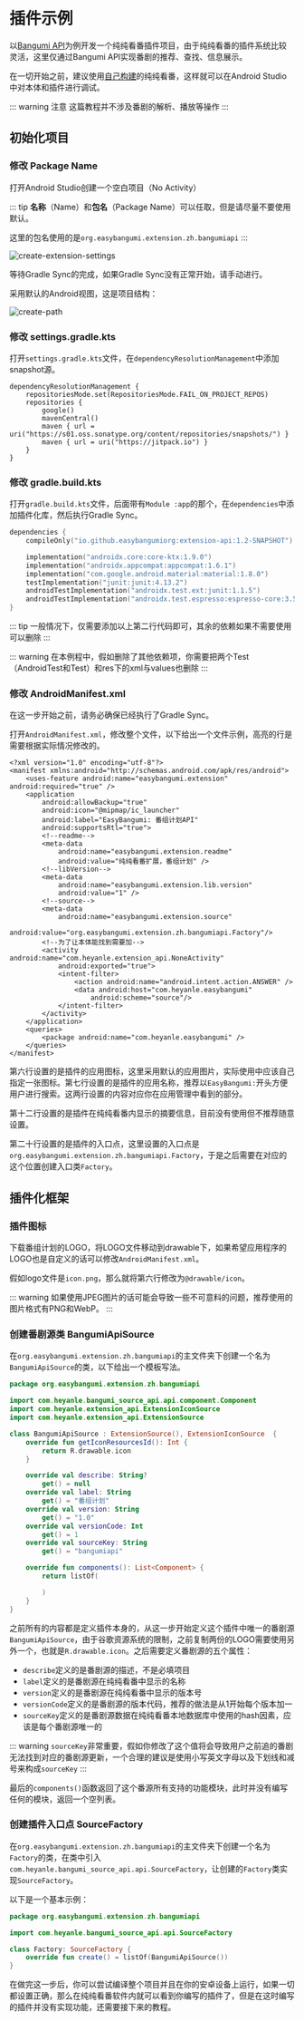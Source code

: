 # 插件示例

以[Bangumi API](https://bangumi.github.io/api/)为例开发一个纯纯看番插件项目，由于纯纯看番的插件系统比较灵活，这里仅通过Bangumi API实现番剧的推荐、查找、信息展示。

在一切开始之前，建议使用[自己构建](/zh/guide/contribution/noumenon.md)的纯纯看番，这样就可以在Android Studio中对本体和插件进行调试。

::: warning 注意
这篇教程并不涉及番剧的解析、播放等操作
:::

## 初始化项目

### 修改 Package Name

打开Android Studio创建一个空白项目（No Activity）

::: tip
**名称**（Name）和**包名**（Package Name）可以任取，但是请尽量不要使用默认。

这里的包名使用的是`org.easybangumi.extension.zh.bangumiapi`
:::

![create-extension-settings](/images/guide/extension/create-extension-settings.png)

等待Gradle Sync的完成，如果Gradle Sync没有正常开始，请手动进行。

采用默认的Android视图，这是项目结构：

![create-path](/images/guide/extension/create-path.png)

### 修改 settings.gradle.kts

打开`settings.gradle.kts`文件，在`dependencyResolutionManagement`中添加snapshot源。

```kts{6-7}
dependencyResolutionManagement {
    repositoriesMode.set(RepositoriesMode.FAIL_ON_PROJECT_REPOS)
    repositories {
        google()
        mavenCentral()
        maven { url = uri("https://s01.oss.sonatype.org/content/repositories/snapshots/") }
        maven { url = uri("https://jitpack.io") }
    }
}
```

### 修改 gradle.build.kts

打开`gradle.build.kts`文件，后面带有`Module :app`的那个，在`dependencies`中添加插件化库，然后执行Gradle Sync。

```kts {2}
dependencies {
    compileOnly("io.github.easybangumiorg:extension-api:1.2-SNAPSHOT")

    implementation("androidx.core:core-ktx:1.9.0")
    implementation("androidx.appcompat:appcompat:1.6.1")
    implementation("com.google.android.material:material:1.8.0")
    testImplementation("junit:junit:4.13.2")
    androidTestImplementation("androidx.test.ext:junit:1.1.5")
    androidTestImplementation("androidx.test.espresso:espresso-core:3.5.1")
}
```

::: tip
一般情况下，仅需要添加以上第二行代码即可，其余的依赖如果不需要使用可以删除
:::

::: warning
在本例程中，假如删除了其他依赖项，你需要把两个Test（AndroidTest和Test）和res下的xml与values也删除
:::

### 修改 AndroidManifest.xml

在这一步开始之前，请务必确保已经执行了Gradle Sync。

打开`AndroidManifest.xml`，修改整个文件，以下给出一个文件示例，高亮的行是需要根据实际情况修改的。

```xml{6-7,12,20}
<?xml version="1.0" encoding="utf-8"?>
<manifest xmlns:android="http://schemas.android.com/apk/res/android">
    <uses-feature android:name="easybangumi.extension" android:required="true" />
    <application
        android:allowBackup="true"
        android:icon="@mipmap/ic_launcher"
        android:label="EasyBangumi: 番组计划API"
        android:supportsRtl="true">
        <!--readme-->
        <meta-data
            android:name="easybangumi.extension.readme"
            android:value="纯纯看番扩展，番组计划" />
        <!--libVersion-->
        <meta-data
            android:name="easybangumi.extension.lib.version"
            android:value="1" />
        <!--source-->
        <meta-data
            android:name="easybangumi.extension.source"
            android:value="org.easybangumi.extension.zh.bangumiapi.Factory"/>
        <!--为了让本体能找到需要加-->
        <activity android:name="com.heyanle.extension_api.NoneActivity"
            android:exported="true">
            <intent-filter>
                <action android:name="android.intent.action.ANSWER" />
                <data android:host="com.heyanle.easybangumi"
                    android:scheme="source"/>
            </intent-filter>
        </activity>
    </application>
    <queries>
        <package android:name="com.heyanle.easybangumi" />
    </queries>
</manifest>
```

第六行设置的是插件的应用图标，这里采用默认的应用图片，实际使用中应该自己指定一张图标。第七行设置的是插件的应用名称，推荐以`EasyBangumi:`开头方便用户进行搜索。这两行设置的内容对应你在应用管理中看到的部分。

第十二行设置的是插件在纯纯看番内显示的摘要信息，目前没有使用但不推荐随意设置。

第二十行设置的是插件的入口点，这里设置的入口点是`org.easybangumi.extension.zh.bangumiapi.Factory`，于是之后需要在对应的这个位置创建入口类`Factory`。

## 插件化框架

### 插件图标

下载番组计划的LOGO，将LOGO文件移动到drawable下，如果希望应用程序的LOGO也是自定义的话可以修改`AndroidManifest.xml`。

假如logo文件是`icon.png`，那么就将第六行修改为`@drawable/icon`。

::: warning
如果使用JPEG图片的话可能会导致一些不可意料的问题，推荐使用的图片格式有PNG和WebP。
:::

### 创建番剧源类 BangumiApiSource

在`org.easybangumi.extension.zh.bangumiapi`的主文件夹下创建一个名为`BangumiApiSource`的类，以下给出一个模板写法。

```kotlin
package org.easybangumi.extension.zh.bangumiapi

import com.heyanle.bangumi_source_api.api.component.Component
import com.heyanle.extension_api.ExtensionIconSource
import com.heyanle.extension_api.ExtensionSource

class BangumiApiSource : ExtensionSource(), ExtensionIconSource  {
    override fun getIconResourcesId(): Int {
        return R.drawable.icon
    }

    override val describe: String?
        get() = null
    override val label: String
        get() = "番组计划"
    override val version: String
        get() = "1.0"
    override val versionCode: Int
        get() = 1
    override val sourceKey: String
        get() = "bangumiapi"

    override fun components(): List<Component> {
        return listOf(

        )
    }
}
```

之前所有的内容都是定义插件本身的，从这一步开始定义这个插件中唯一的番剧源`BangumiApiSource`，由于谷歌资源系统的限制，之前复制两份的LOGO需要使用另外一个，也就是`R.drawable.icon`。之后需要定义番剧源的五个属性：

- `describe`定义的是番剧源的描述，不是必填项目
- `label`定义的是番剧源在纯纯看番中显示的名称
- `version`定义的是番剧源在纯纯看番中显示的版本号
- `versionCode`定义的是番剧源的版本代码，推荐的做法是从1开始每个版本加一
- `sourceKey`定义的是番剧源数据在纯纯看番本地数据库中使用的hash因素，应该是每个番剧源唯一的

::: warning
`sourceKey`非常重要，假如你修改了这个值将会导致用户之前追的番剧无法找到对应的番剧源更新，一个合理的建议是使用小写英文字母以及下划线和减号来构成`sourceKey`
:::

最后的`components()`函数返回了这个番源所有支持的功能模块，此时并没有编写任何的模块，返回一个空列表。

### 创建插件入口点 SourceFactory

在`org.easybangumi.extension.zh.bangumiapi`的主文件夹下创建一个名为`Factory`的类，在类中引入`com.heyanle.bangumi_source_api.api.SourceFactory`，让创建的`Factory`类实现`SourceFactory`。

以下是一个基本示例：

```kotlin
package org.easybangumi.extension.zh.bangumiapi

import com.heyanle.bangumi_source_api.api.SourceFactory

class Factory: SourceFactory {
    override fun create() = listOf(BangumiApiSource())
}
```

在做完这一步后，你可以尝试编译整个项目并且在你的安卓设备上运行，如果一切都设置正确，那么在纯纯看番软件内就可以看到你编写的插件了，但是在这时编写的插件并没有实现功能，还需要接下来的教程。
